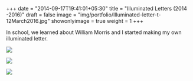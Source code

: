 +++
date = "2014-09-17T19:41:01+05:30"
title = "Illuminated Letters (2014 -2016)"
draft = false
image = "img/portfolio/Illuminated-letter-t-12March2016.jpg"
showonlyimage = true
weight = 1
+++

In school, we learned about William Morris and I started making my own illuminated letter.

<!--more-->

![](/img/portfolio/Illuminated-letter-t-12March2016.jpg)

![](/img/portfolio/Illuminated-letter-i-17Sept2014.jpg)

![](/img/portfolio/Illuminated-letter-z-17Sept2014.jpg)